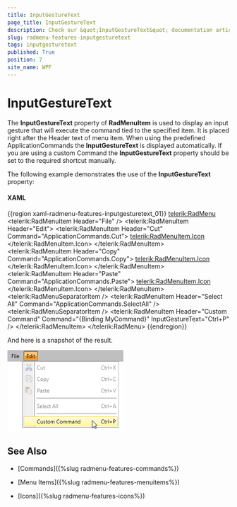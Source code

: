 ```yaml
---
title: InputGestureText
page_title: InputGestureText
description: Check our &quot;InputGestureText&quot; documentation article for the RadMenu WPF control.
slug: radmenu-features-inputgesturetext
tags: inputgesturetext
published: True
position: 7
site_name: WPF
---
```


# InputGestureText

The __InputGestureText__ property of __RadMenuItem__ is used to display an input gesture that will execute the command tied to the specified item. It is placed right after the Header text of menu item. When using the predefined ApplicationCommands the __InputGestureText__ is displayed automatically. If you are using a custom Command the __InputGestureText__ property should be set to the required shortcut manually.   

The following example demonstrates the use of the __InputGestureText__ property:

#### __XAML__

{{region xaml-radmenu-features-inputgesturetext_01}}
	<telerik:RadMenu>
	    <telerik:RadMenuItem Header="File" />
	    <telerik:RadMenuItem Header="Edit">
	        <telerik:RadMenuItem Header="Cut" Command="ApplicationCommands.Cut">
	            <telerik:RadMenuItem.Icon>
	                <Image Source="Images/cut.png" />
	            </telerik:RadMenuItem.Icon>
	        </telerik:RadMenuItem>
	        <telerik:RadMenuItem Header="Copy" Command="ApplicationCommands.Copy">
	            <telerik:RadMenuItem.Icon>
	                <Image Source="Images/copy.png" />
	            </telerik:RadMenuItem.Icon>
	        </telerik:RadMenuItem>
	        <telerik:RadMenuItem Header="Paste" Command="ApplicationCommands.Paste">
	            <telerik:RadMenuItem.Icon>
	                <Image Source="Images/paste.png" />
	            </telerik:RadMenuItem.Icon>
	        </telerik:RadMenuItem>
	        <telerik:RadMenuSeparatorItem />
	        <telerik:RadMenuItem Header="Select All" Command="ApplicationCommands.SelectAll" />
	        <telerik:RadMenuSeparatorItem />
	        <telerik:RadMenuItem Header="Custom Command" Command="{Binding MyCommand}" InputGestureText="Ctrl+P" />
	    </telerik:RadMenuItem>
	</telerik:RadMenu>
{{endregion}}

And here is a snapshot of the result.

![Rad Menu-Features-Input Gesture Text-01](images/RadMenu_Features_InputGestureText_01.png)

## See Also

 * [Commands]({%slug radmenu-features-commands%})

 * [Menu Items]({%slug radmenu-features-menuitems%})

 * [Icons]({%slug radmenu-features-icons%})
